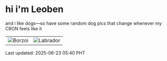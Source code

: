 # hi i'm Leoben

and i like dogs—so have some random dog pics that change whenever my CRON feels like it

|  |  |
|--------|----------|
| ![Borzoi](https://random-dog-vercel.vercel.app/api/random-borzoi?v=1750628444) | ![Labrador](https://random-dog-vercel.vercel.app/api/random-labrador?v=1750628444) |

Last updated: 2025-06-23 05:40 PHT
